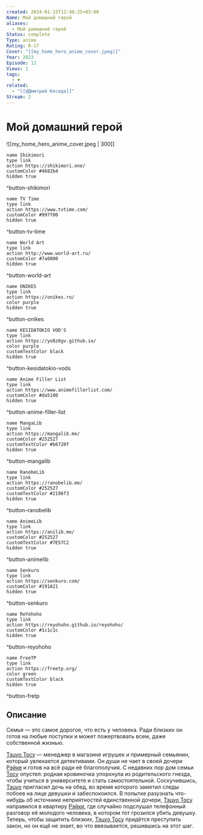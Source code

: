 ```yaml
---
created: 2024-01-15T12:40:25+03:00
Name: Мой домашний герой
aliases:
  - Мой домашний герой
Status: complete
Type: anime
Rating: R-17
Cover: "[[my_home_hero_anime_cover.jpeg]]"
Year: 2023
Episode: 12
Views: 1
tags:
  - ❤
related:
  - "[[@Дмитрий Кесида]]"
Stream: 2
---
```


# Мой домашний герой

![[my_home_hero_anime_cover.jpeg | 300]]

```button
name Shikimori
type link
action https://shikimori.one/
customColor #4682b4
hidden true
```
^button-shikimori

```button
name TV Time
type link
action https://www.tvtime.com/
customColor #997f00
hidden true
```
^button-tv-time

```button
name World Art
type link
action http://www.world-art.ru/
customColor #7a0000
hidden true
```
^button-world-art

```button
name ONIKES
type link
action https://onikes.ru/
color purple
hidden true
```
^button-onikes

```button
name KESIDATOKIO VOD'S
type link
action https://yo8z6gv.github.io/
color purple
customTextColor black
hidden true
```
^button-kesidatokio-vods

```button
name Anime Filler List
type link
action https://www.animefillerlist.com/
customColor #da5100
hidden true
```
^button-anime-filler-list

```button
name MangaLib
type link
action https://mangalib.me/
customColor #252527
customTextColor #b6720f
hidden true
```
^button-mangalib

```button
name RanobeLib
type link
action https://ranobelib.me/
customColor #252527
customTextColor #2196f3
hidden true
```
^button-ranobelib

```button
name AnimeLib
type link
action https://anilib.me/
customColor #252527
customTextColor #7E57C2
hidden true
```
^button-animelib

```button
name Senkuro
type link
action https://senkuro.com/
customColor #191A21
hidden true
```
^button-senkuro

```button
name ReYohoho
type link
action https://reyohoho.github.io/reyohoho/
customColor #1c1c1c
hidden true
```
^button-reyohoho

```button
name FreeTP
type link
action https://freetp.org/
color green
customTextColor black
hidden true
```
^button-fretp


## Описание

Семья — это самое дорогое, что есть у человека. Ради близких он готов на любые поступки и может пожертвовать всем, даже собственной жизнью.  
  
[Тэцуо Тосу](https://shikimori.one/characters/171398-tetsuo-tosu) — менеджер в магазине игрушек и примерный семьянин, который увлекается детективами. Он души не чает в своей дочери [Рэйке](https://shikimori.one/characters/173879-reika-tosu) и готов на всё ради её благополучия. С недавних пор дом семьи [Тосу](https://shikimori.one/characters/171398-tetsuo-tosu) опустел: родная кровиночка упорхнула из родительского гнезда, чтобы учиться в университете и стать самостоятельной. Соскучившись, [Тэцуо](https://shikimori.one/characters/171398-tetsuo-tosu) пригласил дочь на обед, во время которого заметил следы побоев на лице девушки и забеспокоился. В попытке разузнать что-нибудь об источнике неприятностей единственной дочери, [Тэцуо Тосу](https://shikimori.one/characters/171398-tetsuo-tosu) направился в квартиру [Рэйки](https://shikimori.one/characters/173879-reika-tosu), где случайно подслушал телефонный разговор её молодого человека, в котором тот грозился убить девушку.  
Теперь, чтобы защитить близких, [Тэцуо Тосу](https://shikimori.one/characters/171398-tetsuo-tosu) придётся преступить закон, но он ещё не знает, во что ввязывается, решившись на этот шаг.
